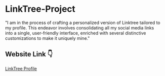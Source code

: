 # LinkTree-Project
"I am in the process of crafting a personalized version of Linktree tailored to my profile.
This endeavor involves consolidating all my social media links into a single, user-friendly interface, enriched with several distinctive customizations to make it uniquely mine."
## Website Link 👇
[LinkTree Profile](https://harshninave04.github.io/LinkTree-Project/)
